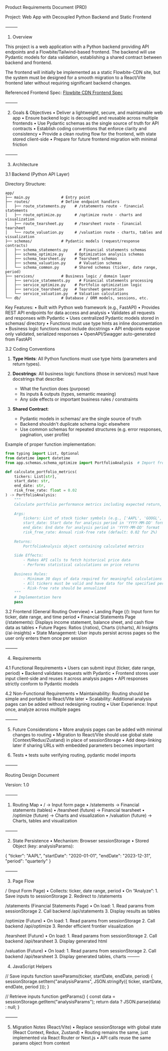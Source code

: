 Product Requirements Document (PRD)

Project: Web App with Decoupled Python Backend and Static Frontend

⸻

1. Overview

This project is a web application with a Python backend providing API endpoints and a Flowbite/Tailwind-based frontend. The backend will use Pydantic models for data validation, establishing a shared contract between backend and frontend.

The frontend will initially be implemented as a static Flowbite-CDN site, but the system must be designed for a smooth migration to a React/Vite frontend later without requiring significant backend changes.

Referenced Frontend Spec: [Flowbite CDN Frontend Spec](https://raw.githubusercontent.com/gahoccode/PRDs/refs/heads/main/web-app/flask/flowbite-cdn-frontend.md)

⸻

2. Goals & Objectives
	•	Deliver a lightweight, secure, and maintainable web app
	•	Ensure backend logic is decoupled and reusable across multiple frontends
	•	Use Pydantic schemas as the single source of truth for API contracts
	•	Establish coding conventions that enforce clarity and consistency
	•	Provide a clean routing flow for the frontend, with state stored client-side
	•	Prepare for future frontend migration with minimal friction

⸻

3. Architecture

3.1 Backend (Python API Layer)



Directory Structure:
```
app/
├── main.py              # Entry point
├── routes/              # Define endpoint handlers
│   ├── route_statements.py    # /statements route - financial statements
│   ├── route_optimize.py      # /optimize route - charts and visualization
│   ├── route_tearsheet.py     # /tearsheet route - financial tearsheet
│   └── route_valuation.py     # /valuation route - charts, tables and visualization
├── schemas/             # Pydantic models (request/response contracts)
│   ├── schema_statements.py     # Financial statements schemas
│   ├── schema_optimize.py     # Optimization analysis schemas
│   ├── schema_tearsheet.py    # Tearsheet schemas
│   ├── schema_valuation.py      # Valuation schemas
│   └── schema_common.py       # Shared schemas (ticker, date range, period)
├── services/            # Business logic / domain layer
│   ├── service_statements.py    # Financial statements processing
│   ├── service_optimize.py    # Portfolio optimization logic
│   ├── service_tearsheet.py   # Tearsheet generation
│   └── service_valuation.py   # Valuation calculations
└── db/                  # Database / ORM models, sessions, etc.
```


Key Features:
	•	Built with Python web framework (e.g., FastAPI)
	•	Provides REST API endpoints for data access and analysis
	•	Validates all requests and responses with Pydantic
	•	Uses centralized Pydantic models stored in schemas/ directory
	•	Functions must use type hints as inline documentation
	•	Business logic functions must include docstrings
	•	API endpoints expose only validated, serialized responses
	•	OpenAPI/Swagger auto-generated from FastAPI

3.2 Coding Conventions

1. **Type Hints**: All Python functions must use type hints (parameters and return types).

2. **Docstrings**: All business logic functions (those in services/) must have docstrings that describe:
   - What the function does (purpose)
   - Its inputs & outputs (types, semantic meaning)
   - Any side effects or important business rules / constraints

3. **Shared Contract**: 
   - Pydantic models in schemas/ are the single source of truth
   - Backend shouldn't duplicate schema logic elsewhere
   - Use common schemas for repeated structures (e.g. error responses, pagination, user profile)


Example of proper function implementation:
```python
from typing import List, Optional
from datetime import datetime
from app.schemas.schema_optimize import PortfolioAnalysis  # Import from schemas directory

def calculate_portfolio_metrics(
    tickers: List[str],
    start_date: str,
    end_date: str,
    risk_free_rate: float = 0.02
) -> PortfolioAnalysis:
    """
    Calculate portfolio performance metrics including expected return, volatility, and Sharpe ratio.
    
    Args:
        tickers: List of stock ticker symbols (e.g., ['AAPL', 'GOOGL', 'MSFT'])
        start_date: Start date for analysis period in 'YYYY-MM-DD' format
        end_date: End date for analysis period in 'YYYY-MM-DD' format
        risk_free_rate: Annual risk-free rate (default: 0.02 for 2%)
    
    Returns:
        PortfolioAnalysis object containing calculated metrics
        
    Side Effects:
        - Makes API calls to fetch historical price data
        - Performs statistical calculations on price returns
        
    Business Rules:
        - Minimum 30 days of data required for meaningful calculations
        - All tickers must be valid and have data for the specified period
        - Risk-free rate should be annualized
    """
    # Implementation here
    pass
```

3.2 Frontend (General Routing Overview)
	•	Landing Page (/): Input form for ticker, date range, and time period
	•	Financial Statements Page (/statements): Displays income statement, balance sheet, and cash flow data as tables
	•	Future Pages: Ratios (/ratios), Charts (/charts), AI Insights (/ai-insights)
	•	State Management: User inputs persist across pages so the user only enters them once per session

⸻

4. Requirements

4.1 Functional Requirements
	•	Users can submit input (ticker, date range, period)
	•	Backend validates requests with Pydantic
	•	Frontend stores user input client-side and reuses it across analysis pages
	•	API responses strictly conform to Pydantic models

4.2 Non-Functional Requirements
	•	Maintainability: Routing should be simple and portable to React/Vite later
	•	Scalability: Additional analysis pages can be added without redesigning routing
	•	User Experience: Input once, analyze across multiple pages

⸻

5. Future Considerations
	•	More analysis pages can be added with minimal changes to routing
	•	Migration to React/Vite should use global state (Context/Redux/Zustand) in place of sessionStorage
	•	Add deep-linking later if sharing URLs with embedded parameters becomes important

6. Tests
	• tests suite verifying routing, pydantic model imports

⸻

Routing Design Document

Version: 1.0

⸻

1. Routing Map
	•	/ → Input form page
	•	/statements → Financial statements (tables)
	•	/tearsheet (future) → Financial tearsheet
	•	/optimize (future) → Charts and visualization
	•	/valuation (future) → Charts, tables and visualization
   

⸻

2. State Persistence
	•	Mechanism: Browser sessionStorage
	•	Stored Object (key: analysisParams):

{
  "ticker": "AAPL",
  "startDate": "2020-01-01",
  "endDate": "2023-12-31",
  "period": "quarterly"
}


⸻

3. Page Flow

/ (Input Form Page)
	•	Collects: ticker, date range, period
	•	On “Analyze”:
	1.	Save inputs to sessionStorage
	2.	Redirect to /statements

/statements (Financial Statements Page)
	•	On load:
	1.	Read params from sessionStorage
	2.	Call backend /api/statements
	3.	Display results as tables

/optimize (Future)
	•	On load:
	1.	Read params from sessionStorage
	2.	Call backend /api/optimize
	3.	Render efficient frontier visualization

/tearsheet (Future)
	•	On load:
	1.	Read params from sessionStorage
	2.	Call backend /api/tearsheet
	3.	Display generated html 

/valuation (Future)
	•	On load:
	1.	Read params from sessionStorage
	2.	Call backend /api/tearsheet
	3.	Display generated tables, charts
⸻

4. JavaScript Helpers


// Save inputs
function saveParams(ticker, startDate, endDate, period) {
  sessionStorage.setItem("analysisParams", JSON.stringify({ ticker, startDate, endDate, period }));
}

// Retrieve inputs
function getParams() {
  const data = sessionStorage.getItem("analysisParams");
  return data ? JSON.parse(data) : null;
}


⸻

5. Migration Notes (React/Vite)
	•	Replace sessionStorage with global state (React Context, Redux, Zustand)
	•	Routing remains the same, just implemented via React Router or Next.js
	•	API calls reuse the same params object from context
